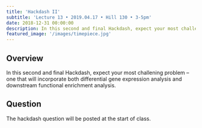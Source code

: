 ```yaml
---
title: 'Hackdash II'
subtitle: 'Lecture 13 • 2019.04.17 • Hill 130 • 3-5pm'
date: 2018-12-31 00:00:00
description: In this second and final Hackdash, expect your most challening problem – one that will incorporate both differential gene expression analysis and downstream functional enrichment analysis.
featured_image: '/images/timepiece.jpg'
---
```


## Overview

In this second and final Hackdash, expect your most challening problem – one that will incorporate both differential gene expression analysis and downstream functional enrichment analysis.

## Question

The hackdash question will be posted at the start of class.